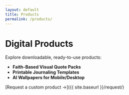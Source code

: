 ```yaml
---
layout: default
title: Products
permalink: /products/
---
```


# Digital Products

Explore downloadable, ready-to-use products:

- **Faith-Based Visual Quote Packs**
- **Printable Journaling Templates**
- **AI Wallpapers for Mobile/Desktop**

[Request a custom product →]({{ site.baseurl }}/request/)
